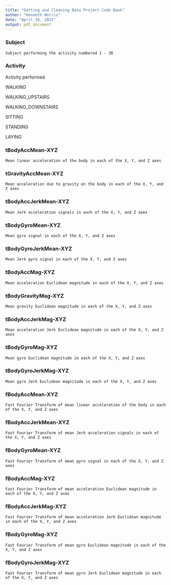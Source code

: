 ```yaml
---
title: "Getting and Cleaning Data Project Code Book"
author: "Kenneth Norris"
date: "April 26, 2015"
output: pdf_document
---
```


### Subject     
    Subject performing the activity numbered 1 - 30

### Activity    
  Activity performed
  
  WALKING
  
  WALKING_UPSTAIRS
  
  WALKING_DOWNSTAIRS
  
  SITTING
  
  STANDING
  
  LAYING


### tBodyAccMean-XYZ

    Mean linear acceleration of the body in each of the X, Y, and Z axes

### tGravityAccMean-XYZ

    Mean acceleration due to gravity on the body in each of the X, Y, and Z axes

### tBodyAccJerkMean-XYZ

    Mean Jerk acceleration signals in each of the X, Y, and Z axes

### tBodyGyroMean-XYZ

    Mean gyro signal in each of the X, Y, and Z axes

### tBodyGyroJerkMean-XYZ

    Mean Jerk gyro signal in each of the X, Y, and Z axes

### tBodyAccMag-XYZ

    Mean acceleration Euclidean magnitude in each of the X, Y, and Z axes

### tBodyGravityMag-XYZ

    Mean gravity Euclidean magnitude in each of the X, Y, and Z axes

### tBodyAccJerkMag-XYZ

    Mean acceleration Jerk Euclidean magnitude in each of the X, Y, and Z axes

### tBodyGyroMag-XYZ

    Mean gyro Euclidean magnitude in each of the X, Y, and Z axes

### tBodyGyroJerkMag-XYZ

    Mean gyro Jerk Euclidean magnitude in each of the X, Y, and Z axes

### fBodyAccMean-XYZ

    Fast Fourier Transform of mean linear acceleration of the body in each of the X, Y, and Z axes

### fBodyAccJerkMean-XYZ

    Fast Fourier Transform of mean Jerk acceleration signals in each of the X, Y, and Z axes

### fBodyGyroMean-XYZ

    Fast Fourier Transform of mean gyro signal in each of the X, Y, and Z axes

### fBodyAccMag-XYZ

    Fast Fourier Transform of mean acceleration Euclidean magnitude in each of the X, Y, and Z axes

### fBodyAccJerkMag-XYZ

    Fast Fourier Transform of mean acceleration Jerk Euclidean magnitude in each of the X, Y, and Z axes

### fBodyGyroMag-XYZ

    Fast Fourier Transform of mean gyro Euclidean magnitude in each of the X, Y, and Z axes

### fBodyGyroJerkMag-XYZ

    Fast Fourier Transform of mean gyro Jerk Euclidean magnitude in each of the X, Y, and Z axes